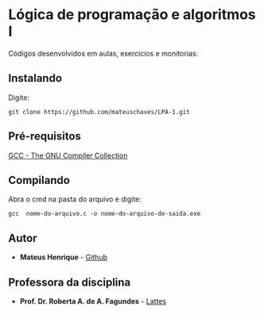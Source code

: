 # Lógica de programação e algoritmos I

Códigos desenvolvidos em aulas, exercícios e monitorias.

## Instalando

Digite: 
```
git clone https://github.com/mateuschaves/LPA-1.git
```
## Pré-requisitos

[GCC - The GNU Compiler Collection](https://gcc.gnu.org/)

## Compilando

Abra o cmd na pasta do arquivo e digite:
```
gcc  nome-do-arquivo.c -o nome-do-arquivo-de-saida.exe
```

## Autor

* **Mateus Henrique** - [Github](https://github.com/mateuschaves) 

## Professora da disciplina

* **Prof. Dr. Roberta A. de A. Fagundes** - [Lattes](http://buscatextual.cnpq.br/buscatextual/visualizacv.do?metodo=apresentar&id=K4718435E7)
